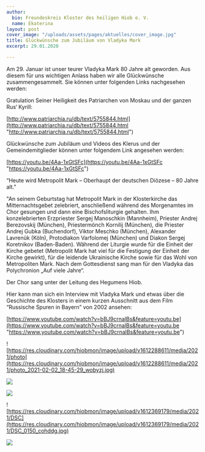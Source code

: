 ```yaml
---
author:
  bio: Freundeskreis Kloster des heiligen Hiob e. V.
  name: Ekaterina
layout: post
cover_image: "/uploads/assets/pages/aktuelles/cover_image.jpg"
title: Glückwünsche zum Jubiläum von Vladyka Mark
excerpt: 29.01.2020

---
```

Am 29. Januar ist unser teurer Vladyka Mark 80 Jahre alt geworden. Aus diesem für uns wichtigen Anlass haben wir alle Glückwünsche zusammengesammelt. Sie können unter folgenden Links nachgesehen werden:

Gratulation Seiner Heiligkeit des Patriarchen von Moskau und der ganzen Rus‘ Kyrill:

[http://www.patriarchia.ru/db/text/5755844.html](http://www.patriarchia.ru/db/text/5755844.html "http://www.patriarchia.ru/db/text/5755844.html")

Glückwünsche zum Jubiläum und Videos des Klerus und der Gemeindemitglieder können unter folgendem Link angesehen werden:

[https://youtu.be/4Aa-1xGtSFc](https://youtu.be/4Aa-1xGtSFc "https://youtu.be/4Aa-1xGtSFc")

“Heute wird Metropolit Mark – Oberhaupt der deutschen Diözese – 80 Jahre alt."

"An seinem Geburtstag hat Metropolit Mark in der Klosterkirche das Mitternachtsgebet zelebriert, anschließend während des Morgenamtes im Chor gesungen und dann eine Bischofsliturgie gehalten. Ihm konzelebrierten Erzpriester Sergej Manoschkin (Mannheim), Priester Andrej Berezovskij (München), Priestermönch Kornilij (München), die Priester Andrej Gubka (Buchendorf), Viktor Meschko (München), Alexander Lavrenük (Köln), Protodiakon Varfolomej (München) und Diakon Sergej Koretnikov (Baden-Baden). Während der Liturgie wurde für die Einheit der Kirche gebetet (Metropolit Mark hat viel für die Festigung der Einheit der Kirche gewirkt), für die leidende Ukrainische Kirche sowie für das Wohl von Metropoliten Mark. Nach dem Gottesdienst sang man für den Vladyka das Polychronion „Auf viele Jahre“.

Der Chor sang unter der Leitung des Hegumens Hiob.

Hier kann man sich ein Interview mit Vladyka Mark und etwas über die Geschichte des Klosters in einem kurzen Ausschnitt aus dem Film “Russische Spuren in Bayern” von 2002 ansehen:

[https://www.youtube.com/watch?v=bBJ9crnalBs&feature=youtu.be](https://www.youtube.com/watch?v=bBJ9crnalBs&feature=youtu.be "https://www.youtube.com/watch?v=bBJ9crnalBs&feature=youtu.be")

![https://res.cloudinary.com/hiobmon/image/upload/v1612288611/media/2021/photo](https://res.cloudinary.com/hiobmon/image/upload/v1612288611/media/2021/photo_2021-02-02_18-45-29_wobyzj.jpg)

![](https://res.cloudinary.com/hiobmon/image/upload/v1612369208/media/2021/DSC_0141_xtvyx0.jpg)

![](https://res.cloudinary.com/hiobmon/image/upload/v1612369106/media/2021/DSC_0133_cdoy3y.jpg)

![https://res.cloudinary.com/hiobmon/image/upload/v1612369179/media/2021/DSC](https://res.cloudinary.com/hiobmon/image/upload/v1612369179/media/2021/DSC_0150_cohddg.jpg)

> 

![](https://res.cloudinary.com/hiobmon/image/upload/v1612369149/media/2021/DSC_0145_vfnmrp.jpg)

> 